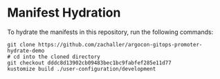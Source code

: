 # Manifest Hydration

To hydrate the manifests in this repository, run the following commands:

```shell
git clone https://github.com/zachaller/argocon-gitops-promoter-hydrate-demo
# cd into the cloned directory
git checkout dddc8d13902cb09483bec1bc9fabfef285e11d77
kustomize build ./user-configuration/development
```
